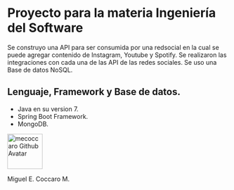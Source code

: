 # Proyecto para la materia Ingeniería del Software

Se construyo una API para ser consumida por una redsocial en la cual se puede agregar contenido de Instagram, Youtube y Spotify.
Se realizaron las integraciones con cada una de las API de las redes sociales.
Se uso una Base de datos NoSQL.

## Lenguaje, Framework y Base de datos.

* Java en su version 7.
* Spring Boot Framework.
* MongoDB.

<p>
  <img
      alt="mecoccaro Github Avatar" 
      width="80" 
      src="https://github.com/mecoccaro.png?size=80"
    >
</p>
 Miguel E. Coccaro M.
